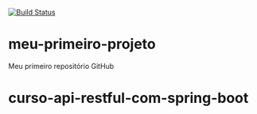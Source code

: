 [![Build Status](https://travis-ci.org/elibrelato/meu-primeiro-projeto.svg?branch=master)](https://travis-ci.org/elibrelato/meu-primeiro-projeto)
# meu-primeiro-projeto
Meu primeiro repositório GitHub
# curso-api-restful-com-spring-boot
